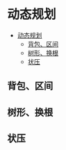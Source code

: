 # 动态规划

- [动态规划](#动态规划)
  - [背包、区间](#背包区间)
  - [树形、换根](#树形换根)
  - [状压](#状压)

## 背包、区间

## 树形、换根

## 状压
